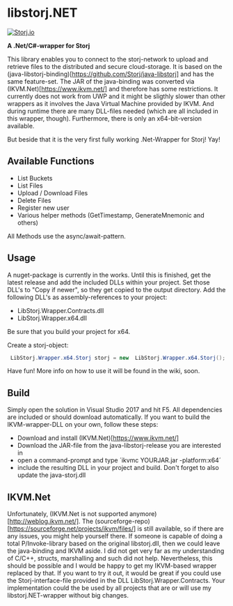 # libstorj.NET
[![Storj.io](https://storj.io/img/storj-badge.svg)](https://storj.io)

**A .Net/C#-wrapper for Storj**

This library enables you to connect to the storj-network to upload and retrieve files to the distributed and secure cloud-storage. It is based on the (java-libstorj-binding)[https://github.com/Storj/java-libstorj] and has the same feature-set. The JAR of the java-binding was converted via (IKVM.Net)[https://www.ikvm.net/] and therefore has some restrictions. It currently does not work from UWP and it might be sligthly slower than other wrappers as it involves the Java Virtual Machine provided by IKVM. And during runtime there are many DLL-files needed (which are all included in this wrapper, though). Furthermore, there is only an x64-bit-version available.

But beside that it is the very first fully working .Net-Wrapper for Storj! Yay!

## Available Functions

* List Buckets
* List Files
* Upload / Download Files
* Delete Files
* Register new user
* Various helper methods (GetTimestamp, GenerateMnemonic and others)

All Methods use the async/await-pattern.

## Usage

A nuget-package is currently in the works. Until this is finished, get the latest release and add the included DLLs within your project. Set those DLL's to "Copy if newer", so they get copied to the output directory. Add the following DLL's as assembly-references to your project:

* LibStorj.Wrapper.Contracts.dll
* LibStorj.Wrapper.x64.dll

Be sure that you build your project for x64.

Create a storj-object:

```csharp
 LibStorj.Wrapper.x64.Storj storj = new  LibStorj.Wrapper.x64.Storj();
```
 
 Have fun! More info on how to use it will be found in the wiki, soon.
 
 ## Build
 
 Simply open the solution in Visual Studio 2017 and hit F5. All dependencies are included or should download automatically. If you want to build the IKVM-wrapper-DLL on your own, follow these steps:
 * Download and install (IKVM.Net)[https://www.ikvm.net/]
 * Download the JAR-file from the java-libstorj-release you are interested in
 * open a command-prompt and type ´ikvmc YOURJAR.jar -platform:x64´
 * include the resulting DLL in your project and build. Don't forget to also update the java-storj.dll
 
 ## IKVM.Net
 
Unfortunately, (IKVM.Net is not supported anymore)[http://weblog.ikvm.net/]. The (sourceforge-repo)[https://sourceforge.net/projects/ikvm/files/] is still available, so if there are any issues, you might help yourself there. If someone is capable of doing a total P/Invoke-library based on the original libstorj.dll, then we could leave the java-binding and IKVM aside. I did not get very far as my understanding of C/C++, structs, marshalling and such did not help. Nevertheless, this should be possible and I would be happy to get my IKVM-based wrapper replaced by that. If you want to try it out, it would be great if you could use the Storj-interface-file provided in the DLL LibStorj.Wrapper.Contracts. Your implementation could the be used by all projects that are or will use my libstorj.NET-wrapper without big changes.
